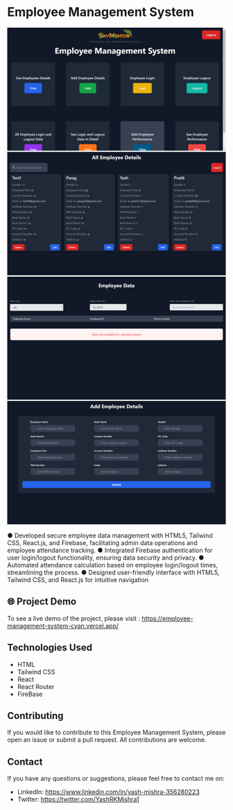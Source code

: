 # Employee Management System

<img src="src/assets/Screenshot (413).png">
<img src="src/assets/Screenshot (414).png">
<img src="src/assets/Screenshot (415).png">
<img src="src/assets/Screenshot (417).png">


● Developed secure employee data management with HTML5, Tailwind CSS, React.js, and Firebase, 
  facilitating admin data operations and employee attendance tracking.
● Integrated Firebase authentication for user login/logout functionality, ensuring data security and   privacy.
● Automated attendance calculation based on employee login/logout times, streamlining the process.
● Designed user-friendly interface with HTML5, Tailwind CSS, and React.js for intuitive navigation

## 🌐 Project Demo 

To see a live demo of the project, please visit : https://employee-management-system-cyan.vercel.app/

## Technologies Used

- HTML
- Tailwind CSS
- React
- React Router
- FireBase


## Contributing

If you would like to contribute to this Employee Management System, please open an issue or submit a pull request. All contributions are welcome.


## Contact 

If you have any questions or suggestions, please feel free to contact me on:

- LinkedIn: https://www.linkedin.com/in/yash-mishra-356280223
- Twitter: https://twitter.com/YashRKMishra1